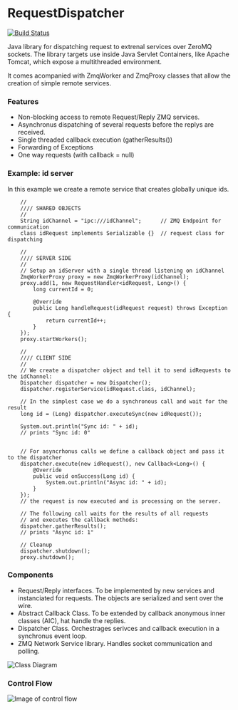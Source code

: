 RequestDispatcher
=================
[![Build Status](https://travis-ci.org/HeinrichHartmann/RequestDispatcher.svg?branch=master)](https://travis-ci.org/HeinrichHartmann/RequestDispatcher)

Java library for dispatching request to extrenal services over ZeroMQ
sockets. The library targets use inside Java Servlet Containers, 
like Apache Tomcat, which expose a multithreaded environment.

It comes acompanied with ZmqWorker and ZmqProxy classes that allow 
the creation of simple remote services.

### Features

* Non-blocking access to remote Request/Reply ZMQ services.
* Asynchronus dispatching of several requests before the replys are received.
* Single threaded callback execution (gatherResults())
* Forwarding of Exceptions 
* One way requests (with callback = null)

### Example: id server

In this example we create a remote service that creates globally unique ids.

        //
        //// SHARED OBJECTS
        //
        String idChannel = "ipc:///idChannel";      // ZMQ Endpoint for communication
        class idRequest implements Serializable {}  // request class for dispatching

        //
        //// SERVER SIDE
        //
        // Setup an idServer with a single thread listening on idChannel
        ZmqWorkerProxy proxy = new ZmqWorkerProxy(idChannel);
        proxy.add(1, new RequestHandler<idRequest, Long>() {
            long currentId = 0;

            @Override
            public Long handleRequest(idRequest request) throws Exception {
                return currentId++;
            }
        });
        proxy.startWorkers();

        //
        //// CLIENT SIDE
        //
        // We create a dispatcher object and tell it to send idRequests to the idChannel:
        Dispatcher dispatcher = new Dispatcher();
        dispatcher.registerService(idRequest.class, idChannel);

        // In the simplest case we do a synchronous call and wait for the result
        long id = (Long) dispatcher.executeSync(new idRequest());

        System.out.println("Sync id: " + id);
        // prints "Sync id: 0"


        // For asyncrhonus calls we define a callback object and pass it to the dispatcher
        dispatcher.execute(new idRequest(), new Callback<Long>() {
            @Override
            public void onSuccess(Long id) {
                System.out.println("Async id: " + id);
            }
        });
        // the request is now executed and is processing on the server.

        // The following call waits for the results of all requests
        // and executes the callback methods:
        dispatcher.gatherResults();
        // prints "Async id: 1"

        // Cleanup
        dispatcher.shutdown();
        proxy.shutdown();
        
        
### Components

* Request/Reply interfaces. To be implemented by new services and
  instanciated for requests. The objects are serialized and sent
  over the wire.
* Abstract Callback Class. To be extended by callback anonymous inner
  classes (AIC), hat handle the replies.
* Dispatcher Class. Orchestrages serivces and callback execution in a
  synchronus event loop.
* ZMQ Network Service library. Handles socket communication and polling.

![Class Diagram](https://raw.github.com/HeinrichHartmann/RequestDispatcher/master/img/ClassDiagram.png "Class Diagram")


### Control Flow 

![Image of control flow](https://raw.github.com/HeinrichHartmann/RequestDispatcher/master/img/DispatcherControlFlow.png "Request dispatcher control flow")

